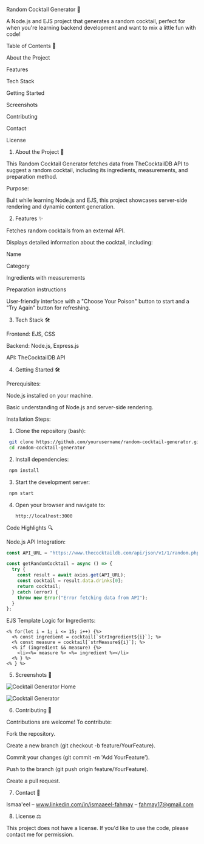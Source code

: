 Random Cocktail Generator 🍹 

A Node.js and EJS project that generates a random cocktail, perfect for when you're learning backend development and want to mix a little fun with code! 

  

Table of Contents 📖 

About the Project 

Features 

Tech Stack 

Getting Started 

Screenshots 

Contributing 

Contact 

License 

  

1. About the Project 📝 

This Random Cocktail Generator fetches data from TheCocktailDB API to suggest a random cocktail, including its ingredients, measurements, and preparation method. 

  

Purpose: 

Built while learning Node.js and EJS, this project showcases server-side rendering and dynamic content generation. 

  

2. Features ✨ 

Fetches random cocktails from an external API. 

Displays detailed information about the cocktail, including: 

Name 

Category 

Ingredients with measurements 

Preparation instructions 

User-friendly interface with a "Choose Your Poison" button to start and a "Try Again" button for refreshing. 

 

3. Tech Stack 🛠️ 

Frontend: EJS, CSS 

Backend: Node.js, Express.js 

API: TheCocktailDB API 

  

4. Getting Started 🛠️ 

Prerequisites: 

Node.js installed on your machine. 

Basic understanding of Node.js and server-side rendering. 

Installation Steps: 

1. Clone the repository (bash): 
  ```bash
   git clone https://github.com/yourusername/random-cocktail-generator.git  
   cd random-cocktail-generator
  ```

2. Install dependencies: 
  ```bash
   npm install
  ```
 
3. Start the development server: 
  ```bash
   npm start
  ```

4. Open your browser and navigate to:
   ```
   http://localhost:3000
   ```
 

Code Highlights 🔍 

Node.js API Integration: 
```javascript
const API_URL = "https://www.thecocktaildb.com/api/json/v1/1/random.php";

const getRandomCocktail = async () => {
  try {
    const result = await axios.get(API_URL);
    const cocktail = result.data.drinks[0];
    return cocktail;
  } catch (error) {
    throw new Error("Error fetching data from API");
  }
};
```


EJS Template Logic for Ingredients: 

```ejs
<% for(let i = 1; i <= 15; i++) {%>
  <% const ingredient = cocktail[`strIngredient${i}`]; %>
  <% const measure = cocktail[`strMeasure${i}`]; %>
  <% if (ingredient && measure) {%>
    <li><%= measure %> <%= ingredient %></li>
  <% } %>
<% } %>
```

5. Screenshots 📸 

![Cocktail Generator Home](https://github.com/user-attachments/assets/52b80939-1b94-43eb-90e3-65f25f92aa53)


![Cocktail Generator](https://github.com/user-attachments/assets/f5448c7d-9376-4a03-9615-fd997fb71324)

   

6. Contributing 🤝 

Contributions are welcome! To contribute: 

Fork the repository. 

Create a new branch (git checkout -b feature/YourFeature). 

Commit your changes (git commit -m 'Add YourFeature'). 

Push to the branch (git push origin feature/YourFeature). 

Create a pull request. 

7. Contact 📧 

Ismaa'eel – www.linkedin.com/in/ismaaeel-fahmay – fahmay17@gmail.com

  

8. License ⚖️ 

This project does not have a license. If you'd like to use the code, please contact me for permission.   
